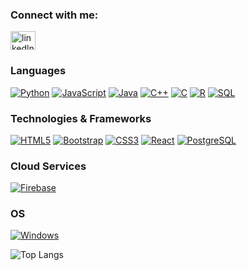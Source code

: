 

<h3 align="left">Connect with me:</h3>
<p align="left">
<a href="https://www.linkedin.com/in/swapnil-ranadive-953725254/" target="blank"><img align="center" src="https://raw.githubusercontent.com/rahuldkjain/github-profile-readme-generator/master/src/images/icons/Social/linked-in-alt.svg" alt="linkedln" height="30" width="40" /></a>  
</p>

### Languages
[![Python](https://img.shields.io/badge/python-black?style=for-the-badge&logo=python)](https://github.com/grilled-swampert)
[![JavaScript](https://img.shields.io/badge/javascript-black?style=for-the-badge&logo=javascript)](https://github.com/grilled-swampert)
[![Java](https://img.shields.io/badge/java-black?style=for-the-badge&logo=openjdk)](https://github.com/grilled-swampert)
[![C++](https://img.shields.io/badge/c++-black?style=for-the-badge&logo=cplusplus)](https://github.com/grilled-swampert)
[![C](https://img.shields.io/badge/c-black?style=for-the-badge&logo=c)](https://github.com/grilled-swampert)
[![R](https://img.shields.io/badge/r-black?style=for-the-badge&logo=r)](https://github.com/grilled-swampert)
[![SQL](https://img.shields.io/badge/sql-black?style=for-the-badge&logo=mysql)](https://github.com/grilled-swampert)

### Technologies & Frameworks
[![HTML5](https://img.shields.io/badge/html5-black?style=for-the-badge&logo=html5)](https://github.com/grilled-swampert)
[![Bootstrap](https://img.shields.io/badge/bootstrap-black?style=for-the-badge&logo=bootstrap)](https://github.com/grilled-swampert)
[![CSS3](https://img.shields.io/badge/css3-black?style=for-the-badge&logo=css3)](https://github.com/grilled-swampert)
[![React](https://img.shields.io/badge/React-black?style=for-the-badge&logo=react)](https://github.com/grilled-swampert)
[![PostgreSQL](https://img.shields.io/badge/PostgreSQL-black?style=for-the-badge&logo=postgresql)](https://github.com/grilled-swampert)

### Cloud Services
[![Firebase](https://img.shields.io/badge/Firebase-black?style=for-the-badge&logo=firebase)](https://github.com/grilled-swampert)

### OS
[![Windows](https://img.shields.io/badge/Windows-black?style=for-the-badge&logo=Windows)](https://github.com/MinavKaria)

![Top Langs](https://github-readme-stats.vercel.app/api/top-langs/?username=grilled-swampert&layout=compact)
